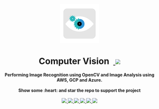 <div align="center">
  <img src="img/logo_color.png" height="128" />
</div>
<h1 align="center">Computer Vision &nbsp;<a href="https://twitter.com/intent/tweet?text=Checkout+Computer+Vision%3A+Performing+Image+Recognition+and+Image+Analysis+on+AWS%2C+GCP+and+Azure&via=sidagarwal04&hashtags=CV,imageanalysis,aws,gcp,azure">
        <img src="https://img.shields.io/twitter/url/http/shields.io.svg?style=social&logo=twitter"/>
    </a></h1>
<div align="center">
  <strong>Performing Image Recognition using OpenCV and Image Analysis using AWS, GCP and Azure. </strong>
</div>
<br/>

<div align="center">  
  <strong>Show some :heart: and star the repo to support the project </strong>
  <br/><br/>
    <!-- GitHub stars -->
    <a href="https://github.com/sidagarwal04/computervision-imageanalysis">
        <img src="https://img.shields.io/github/stars/sidagarwal04/computervision-imageanalysis.svg?style=social&logo=github&label=Stars"/>
    </a>
  <!-- GitHub forks -->
    <a href="https://github.com/sidagarwal04/computervision-imageanalysis/fork">
        <img src="hhttps://img.shields.io/github/forks/sidagarwal04/computervision-imageanalysis.svg?style=social&label=Fork"/>
    </a>
   <!-- GitHub watchers -->
    <a href="https://github.com/sidagarwal04/computervision-imageanalysis">
        <img src="https://img.shields.io/github/watchers/sidagarwal04/computervision-imageanalysis.svg?style=social&label=Watch"/>
    </a>
    <!-- Paypal Me! -->
    <a href="https://www.paypal.me/sidagarwal04/5">
        <img src="https://img.shields.io/badge/$-donate-ff69b4.svg?maxAge=2592000&amp;style=flat">
    </a>
     <!-- GitHub followers -->
    <a href="https://github.com/sidagarwal04/">
        <img src="https://img.shields.io/github/followers/sidagarwal04.svg?style=social&label=Follow%20@sidagarwal04"/>
    </a>
    <!-- Twitter Follow -->
    <a href="https://twitter.com/sidagarwal04">
        <img src="https://img.shields.io/twitter/follow/sidagarwal04.svg?style=social"/>
    </a>
  <br/>
</div>   
